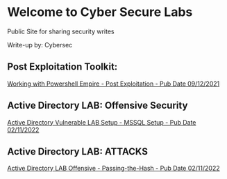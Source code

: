 # Welcome to Cyber Secure Labs

Public Site for sharing security writes

Write-up by: Cybersec

## Post Exploitation Toolkit:

[Working with Powershell Empire - Post Exploitation - Pub Date 09/12/2021](./README_.md)

## Active Directory LAB: Offensive Security
[Active Directory Vulnerable LAB Setup - MSSQL Setup - Pub Date 02/11/2022](./ActiveDirectory/mssqllab/LabSetup/LABsetup/Active%20Directory%20LAB%20-%20MSSQL%20Setup%20c491bef311d24ccea172c4c9e33a7722.html)


## Active Directory LAB: ATTACKS
[Active Directory LAB Offensive - Passing-the-Hash - Pub Date 02/11/2022](./ActiveDirectory/pthlab/LAB/Active%20Directory%20LAB%20-%20Passing%20the%20hash%20-%20v04%20bc76fa23a2294ad68108a617ea36d3af.html)


